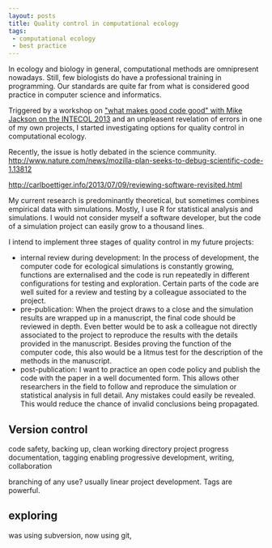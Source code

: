 ```yaml
---
layout: posts
title: Quality control in computational ecology
tags: 
 - computational ecology
 - best practice
---
```


In ecology and biology in general, computational methods are omnipresent nowadays. Still, few biologists do have a professional training in programming. Our standards are quite far from what is considered good practice in computer science and informatics.

Triggered by a workshop on ["what makes good code good" with Mike Jackson on the INTECOL 2013](http://www.software.ac.uk/blog/2013-08-23-what-makes-good-code-good-intecol13) and an unpleasent revelation of errors in one of my own projects, I started investigating options for quality control in computational ecology. 

Recently, the issue is hotly debated in the science community. 
http://www.nature.com/news/mozilla-plan-seeks-to-debug-scientific-code-1.13812

http://carlboettiger.info/2013/07/09/reviewing-software-revisited.html

My current research is predominantly theoretical, but sometimes combines empirical data with simulations. Mostly, I use R for statistical analysis and simulations. I would not consider myself a software developer, but the code of a simulation project can easily grow to a thousand lines.

I intend to implement three stages of quality control in my future projects:
- internal review during development: In the process of development, the computer code for ecological simulations is constantly growing, functions are externalised and the code is run repeatedly in different configurations for testing and exploration. Certain parts of the code are well suited for a review and testing by a colleague associated to the project. 
- pre-publication: When the project draws to a close and the simulation results are wrapped up in a manuscript, the final code should be reviewed in depth. Even better would be to ask a colleague not directly associated to the project to reproduce the results with the details provided in the manuscript. Besides proving the function of the computer code, this also would be a litmus test for the description of the methods in the manuscript. 
- post-publication: I want to practice an open code policy and publish the code with the paper in a well documented form. This allows other researchers in the field to follow and reproduce the simulation or statistical analysis in full detail. Any mistakes could easily be revealed. This would reduce the chance of invalid conclusions being propagated.

## Version control
code safety, backing up, clean working directory
project progress documentation, tagging 
enabling progressive development, 
writing, collaboration

branching of any use? usually linear project development. Tags are powerful.

## exploring
was using subversion, now using git, 

